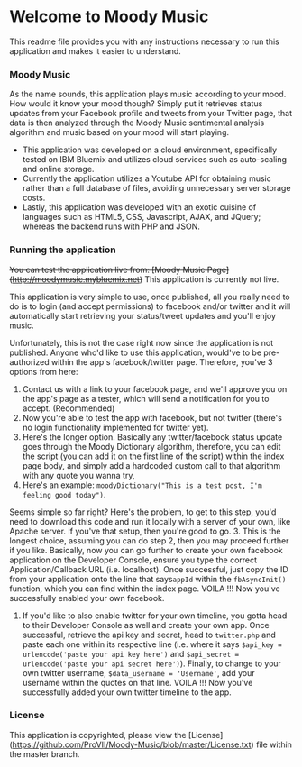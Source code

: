 # Welcome to Moody Music
This readme file provides you with any instructions necessary to run this application and makes it easier to understand.


### Moody Music
As the name sounds, this application plays music according to your mood. How would it know your mood though? Simply put it retrieves status updates from your Facebook profile and tweets from your Twitter page, that data is then analyzed through the Moody Music sentimental analysis algorithm and music based on your mood will start playing.
* This application was developed on a cloud environment, specifically tested on IBM Bluemix and utilizes cloud services such as auto-scaling and online storage.
* Currently the application utilizes a Youtube API for obtaining music rather than a full database of files, avoiding unnecessary server storage costs.
* Lastly, this application was developed with an exotic cuisine of languages such as HTML5, CSS, Javascript, AJAX, and JQuery; whereas the backend runs with PHP and JSON.


### Running the application
~~You can test the application live from: [Moody Music Page] (http://moodymusic.mybluemix.net)~~ This application is currently not live.

This application is very simple to use, once published, all you really need to do is to login (and accept permissions) to facebook and/or twitter and it will automatically start retrieving your status/tweet updates and you'll enjoy music.

Unfortunately, this is not the case right now since the application is not published. Anyone who'd like to use this application, would've to be pre-authorized within the app's facebook/twitter page. Therefore, you've 3 options from here:
  1. Contact us with a link to your facebook page, and we'll approve you on the app's page as a tester, which will send a notification for you to accept. (Recommended)
   1. Now you're able to test the app with facebook, but not twitter (there's no login functionality implemented for twitter yet).
  2. Here's the longer option. Basically any twitter/facebook status update goes through the Moody Dictionary algorithm, therefore, you can edit the script (you can add it on the first line of the script) within the index page body, and simply add a hardcoded custom call to that algorithm with any quote you wanna try, 
   1. Here's an example: `moodyDictionary("This is a test post, I'm feeling good today")`.
  
  Seems simple so far right? Here's the problem, to get to this step, you'd need to download this code and run it locally with a server of your own, like Apache server. If you've that setup, then you're good to go.
  3. This is the longest choice, assuming you can do step 2, then you may proceed further if you like. Basically, now you can go further to create your own facebook application on the Developer Console, ensure you type the correct Application/Callback URL (i.e. localhost). Once successful, just copy the ID from your application onto the line that says`appId` within the `fbAsyncInit()` function, which you can find within the index page. VOILA !!! Now you've successfully enabled your own facebook.
   1. If you'd like to also enable twitter for your own timeline, you gotta head to their Developer Console as well and create your own app. Once successful, retrieve the api key and secret, head to `twitter.php` and paste each one within its respective line (i.e. where it says `$api_key = urlencode('paste your api key here')` and `$api_secret = urlencode('paste your api secret here')`). Finally, to change to your own twitter username, `$data_username = 'Username'`, add your username  within the quotes on that line. VOILA !!! Now you've successfully added your own twitter timeline to the app.


### License
This application is copyrighted, please view the [License] (https://github.com/ProVII/Moody-Music/blob/master/License.txt) file within the master branch.

